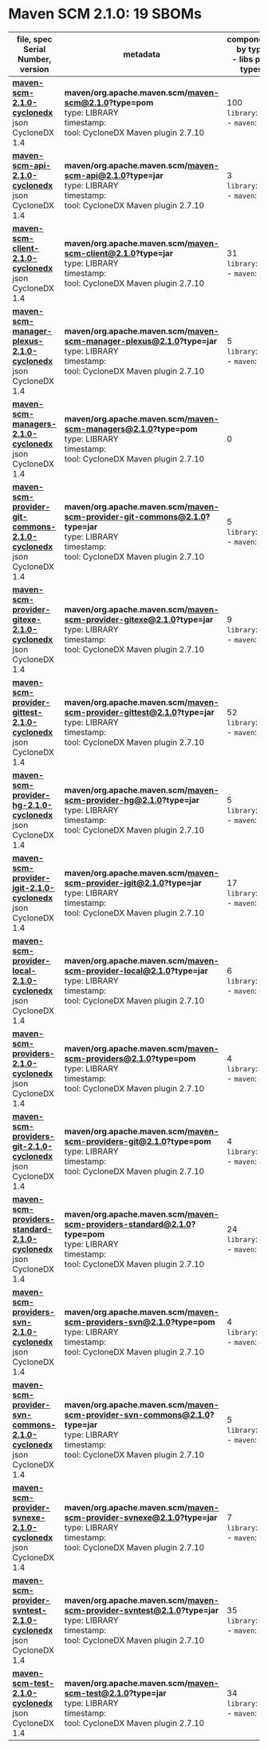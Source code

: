 Maven SCM 2.1.0: 19 SBOMs
=======

| file, spec<br>Serial Number, version| metadata | components<br>by type<br>- libs purl types |
| ----------------------------------- | -------- | ------------------------------------------ |
| **[maven-scm-2.1.0-cyclonedx](maven/org.apache.maven.scm/maven-scm/2.1.0/maven-scm-2.1.0-cyclonedx.json)**<br>json CycloneDX 1.4 | **maven/org.apache.maven.scm/maven-scm@2.1.0?type=pom**<br>type: LIBRARY<br>timestamp: <br>tool: CycloneDX Maven plugin 2.7.10 | 100<br>`library`: 100 <br>- `maven`: 100  |
| **[maven-scm-api-2.1.0-cyclonedx](maven/org.apache.maven.scm/maven-scm-api/2.1.0/maven-scm-api-2.1.0-cyclonedx.json)**<br>json CycloneDX 1.4 | **maven/org.apache.maven.scm/maven-scm-api@2.1.0?type=jar**<br>type: LIBRARY<br>timestamp: <br>tool: CycloneDX Maven plugin 2.7.10 | 3<br>`library`: 3 <br>- `maven`: 3  |
| **[maven-scm-client-2.1.0-cyclonedx](maven/org.apache.maven.scm/maven-scm-client/2.1.0/maven-scm-client-2.1.0-cyclonedx.json)**<br>json CycloneDX 1.4 | **maven/org.apache.maven.scm/maven-scm-client@2.1.0?type=jar**<br>type: LIBRARY<br>timestamp: <br>tool: CycloneDX Maven plugin 2.7.10 | 31<br>`library`: 31 <br>- `maven`: 31  |
| **[maven-scm-manager-plexus-2.1.0-cyclonedx](maven/org.apache.maven.scm/maven-scm-manager-plexus/2.1.0/maven-scm-manager-plexus-2.1.0-cyclonedx.json)**<br>json CycloneDX 1.4 | **maven/org.apache.maven.scm/maven-scm-manager-plexus@2.1.0?type=jar**<br>type: LIBRARY<br>timestamp: <br>tool: CycloneDX Maven plugin 2.7.10 | 5<br>`library`: 5 <br>- `maven`: 5  |
| **[maven-scm-managers-2.1.0-cyclonedx](maven/org.apache.maven.scm/maven-scm-managers/2.1.0/maven-scm-managers-2.1.0-cyclonedx.json)**<br>json CycloneDX 1.4 | **maven/org.apache.maven.scm/maven-scm-managers@2.1.0?type=pom**<br>type: LIBRARY<br>timestamp: <br>tool: CycloneDX Maven plugin 2.7.10 | 0 |
| **[maven-scm-provider-git-commons-2.1.0-cyclonedx](maven/org.apache.maven.scm/maven-scm-provider-git-commons/2.1.0/maven-scm-provider-git-commons-2.1.0-cyclonedx.json)**<br>json CycloneDX 1.4 | **maven/org.apache.maven.scm/maven-scm-provider-git-commons@2.1.0?type=jar**<br>type: LIBRARY<br>timestamp: <br>tool: CycloneDX Maven plugin 2.7.10 | 5<br>`library`: 5 <br>- `maven`: 5  |
| **[maven-scm-provider-gitexe-2.1.0-cyclonedx](maven/org.apache.maven.scm/maven-scm-provider-gitexe/2.1.0/maven-scm-provider-gitexe-2.1.0-cyclonedx.json)**<br>json CycloneDX 1.4 | **maven/org.apache.maven.scm/maven-scm-provider-gitexe@2.1.0?type=jar**<br>type: LIBRARY<br>timestamp: <br>tool: CycloneDX Maven plugin 2.7.10 | 9<br>`library`: 9 <br>- `maven`: 9  |
| **[maven-scm-provider-gittest-2.1.0-cyclonedx](maven/org.apache.maven.scm/maven-scm-provider-gittest/2.1.0/maven-scm-provider-gittest-2.1.0-cyclonedx.json)**<br>json CycloneDX 1.4 | **maven/org.apache.maven.scm/maven-scm-provider-gittest@2.1.0?type=jar**<br>type: LIBRARY<br>timestamp: <br>tool: CycloneDX Maven plugin 2.7.10 | 52<br>`library`: 52 <br>- `maven`: 52  |
| **[maven-scm-provider-hg-2.1.0-cyclonedx](maven/org.apache.maven.scm/maven-scm-provider-hg/2.1.0/maven-scm-provider-hg-2.1.0-cyclonedx.json)**<br>json CycloneDX 1.4 | **maven/org.apache.maven.scm/maven-scm-provider-hg@2.1.0?type=jar**<br>type: LIBRARY<br>timestamp: <br>tool: CycloneDX Maven plugin 2.7.10 | 5<br>`library`: 5 <br>- `maven`: 5  |
| **[maven-scm-provider-jgit-2.1.0-cyclonedx](maven/org.apache.maven.scm/maven-scm-provider-jgit/2.1.0/maven-scm-provider-jgit-2.1.0-cyclonedx.json)**<br>json CycloneDX 1.4 | **maven/org.apache.maven.scm/maven-scm-provider-jgit@2.1.0?type=jar**<br>type: LIBRARY<br>timestamp: <br>tool: CycloneDX Maven plugin 2.7.10 | 17<br>`library`: 17 <br>- `maven`: 17  |
| **[maven-scm-provider-local-2.1.0-cyclonedx](maven/org.apache.maven.scm/maven-scm-provider-local/2.1.0/maven-scm-provider-local-2.1.0-cyclonedx.json)**<br>json CycloneDX 1.4 | **maven/org.apache.maven.scm/maven-scm-provider-local@2.1.0?type=jar**<br>type: LIBRARY<br>timestamp: <br>tool: CycloneDX Maven plugin 2.7.10 | 6<br>`library`: 6 <br>- `maven`: 6  |
| **[maven-scm-providers-2.1.0-cyclonedx](maven/org.apache.maven.scm/maven-scm-providers/2.1.0/maven-scm-providers-2.1.0-cyclonedx.json)**<br>json CycloneDX 1.4 | **maven/org.apache.maven.scm/maven-scm-providers@2.1.0?type=pom**<br>type: LIBRARY<br>timestamp: <br>tool: CycloneDX Maven plugin 2.7.10 | 4<br>`library`: 4 <br>- `maven`: 4  |
| **[maven-scm-providers-git-2.1.0-cyclonedx](maven/org.apache.maven.scm/maven-scm-providers-git/2.1.0/maven-scm-providers-git-2.1.0-cyclonedx.json)**<br>json CycloneDX 1.4 | **maven/org.apache.maven.scm/maven-scm-providers-git@2.1.0?type=pom**<br>type: LIBRARY<br>timestamp: <br>tool: CycloneDX Maven plugin 2.7.10 | 4<br>`library`: 4 <br>- `maven`: 4  |
| **[maven-scm-providers-standard-2.1.0-cyclonedx](maven/org.apache.maven.scm/maven-scm-providers-standard/2.1.0/maven-scm-providers-standard-2.1.0-cyclonedx.json)**<br>json CycloneDX 1.4 | **maven/org.apache.maven.scm/maven-scm-providers-standard@2.1.0?type=pom**<br>type: LIBRARY<br>timestamp: <br>tool: CycloneDX Maven plugin 2.7.10 | 24<br>`library`: 24 <br>- `maven`: 24  |
| **[maven-scm-providers-svn-2.1.0-cyclonedx](maven/org.apache.maven.scm/maven-scm-providers-svn/2.1.0/maven-scm-providers-svn-2.1.0-cyclonedx.json)**<br>json CycloneDX 1.4 | **maven/org.apache.maven.scm/maven-scm-providers-svn@2.1.0?type=pom**<br>type: LIBRARY<br>timestamp: <br>tool: CycloneDX Maven plugin 2.7.10 | 4<br>`library`: 4 <br>- `maven`: 4  |
| **[maven-scm-provider-svn-commons-2.1.0-cyclonedx](maven/org.apache.maven.scm/maven-scm-provider-svn-commons/2.1.0/maven-scm-provider-svn-commons-2.1.0-cyclonedx.json)**<br>json CycloneDX 1.4 | **maven/org.apache.maven.scm/maven-scm-provider-svn-commons@2.1.0?type=jar**<br>type: LIBRARY<br>timestamp: <br>tool: CycloneDX Maven plugin 2.7.10 | 5<br>`library`: 5 <br>- `maven`: 5  |
| **[maven-scm-provider-svnexe-2.1.0-cyclonedx](maven/org.apache.maven.scm/maven-scm-provider-svnexe/2.1.0/maven-scm-provider-svnexe-2.1.0-cyclonedx.json)**<br>json CycloneDX 1.4 | **maven/org.apache.maven.scm/maven-scm-provider-svnexe@2.1.0?type=jar**<br>type: LIBRARY<br>timestamp: <br>tool: CycloneDX Maven plugin 2.7.10 | 7<br>`library`: 7 <br>- `maven`: 7  |
| **[maven-scm-provider-svntest-2.1.0-cyclonedx](maven/org.apache.maven.scm/maven-scm-provider-svntest/2.1.0/maven-scm-provider-svntest-2.1.0-cyclonedx.json)**<br>json CycloneDX 1.4 | **maven/org.apache.maven.scm/maven-scm-provider-svntest@2.1.0?type=jar**<br>type: LIBRARY<br>timestamp: <br>tool: CycloneDX Maven plugin 2.7.10 | 35<br>`library`: 35 <br>- `maven`: 35  |
| **[maven-scm-test-2.1.0-cyclonedx](maven/org.apache.maven.scm/maven-scm-test/2.1.0/maven-scm-test-2.1.0-cyclonedx.json)**<br>json CycloneDX 1.4 | **maven/org.apache.maven.scm/maven-scm-test@2.1.0?type=jar**<br>type: LIBRARY<br>timestamp: <br>tool: CycloneDX Maven plugin 2.7.10 | 34<br>`library`: 34 <br>- `maven`: 34  |
